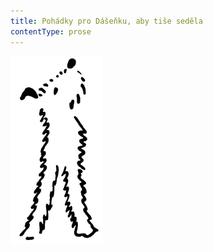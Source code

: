 ```yaml
---
title: Pohádky pro Dášeňku, aby tiše seděla
contentType: prose
---
```


<section>

![dasenka_ilustrace_043-300px](./resources/dasenka_ilustrace_043-300px.jpg)

</section>

[^1]: Bis, repete a da capo (ital.) – v hudebním názvosloví dvakrát, opakuj od začátku. _Pozn. red._

[^2]: Infighting (angl.) – boj zblízka (např. v boxu). _Pozn. red._

[^3]: Gagát – tmavý minerál, drahý kámen; dříve zaměňovaný s jantarem. _Pozn. red._
